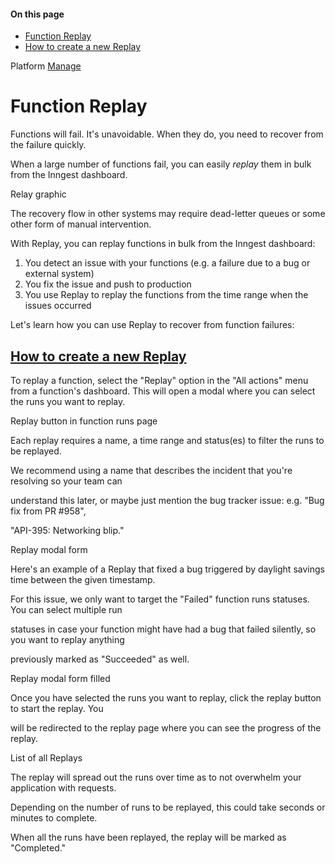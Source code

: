 #### On this page

- [Function Replay](\docs\platform\replay#function-replay)
- [How to create a new Replay](\docs\platform\replay#how-to-create-a-new-replay)

Platform [Manage](\docs\platform\environments)

# Function Replay

Functions will fail. It's unavoidable. When they do, you need to recover from the failure quickly.

When a large number of functions fail, you can easily *replay* them in bulk from the Inngest dashboard.

Relay graphic

<!-- image -->

The recovery flow in other systems may require dead-letter queues or some other form of manual intervention.

With Replay, you can replay functions in bulk from the Inngest dashboard:

1. You detect an issue with your functions (e.g. a failure due to a bug or external system)
2. You fix the issue and push to production
3. You use Replay to replay the functions from the time range when the issues occurred

Let's learn how you can use Replay to recover from function failures:

## [How to create a new Replay](\docs\platform\replay#how-to-create-a-new-replay)

To replay a function, select the "Replay" option in the "All actions" menu from a function's dashboard. This will open a modal where you can select the runs you want to replay.

Replay button in function runs page

<!-- image -->

Each replay requires a name, a time range and status(es) to filter the runs to be replayed.

We recommend using a name that describes the incident that you're resolving so your team can

understand this later, or maybe just mention the bug tracker issue:  e.g. "Bug fix from PR #958",

"API-395: Networking blip."

Replay modal form

<!-- image -->

Here's an example of a Replay that fixed a bug triggered by daylight savings time between the given timestamp.

For this issue, we only want to target the "Failed" function runs statuses. You can select multiple run

statuses in case your function might have had a bug that failed silently, so you want to replay anything

previously marked as "Succeeded" as well.

Replay modal form filled

<!-- image -->

Once you have selected the runs you want to replay, click the replay button to start the replay. You

will be redirected to the replay page where you can see the progress of the replay.

List of all Replays

<!-- image -->

The replay will spread out the runs over time as to not overwhelm your application with requests.

Depending on the number of runs to be replayed, this could take seconds or minutes to complete.

When all the runs have been replayed, the replay will be marked as "Completed."